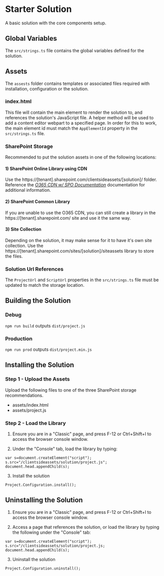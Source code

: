 # Starter Solution

A basic solution with the core components setup.

## Global Variables

The ```src/strings.ts``` file contains the global variables defined for the solution.

## Assets

The ```assests``` folder contains templates or associated files required with installation, configuration or the solution.

### index.html

This file will contain the main element to render the solution to, and references the solution's JavaScript file. A helper method will be used to add a content editor webpart to a specified page. In order for this to work, the main element id must match the ```AppElementId``` property in the ```src/strings.ts``` file.

### SharePoint Storage

Recommended to put the solution assets in one of the following locations:

#### 1) SharePoint Online Library using CDN

Use the https://[tenant].sharepoint.com/clientsideassets/[solution]/ folder. Reference the _[O365 CDN w/ SPO Documentation](https://docs.microsoft.com/en-us/office365/enterprise/use-office-365-cdn-with-spo)_ documentation for additional information.

#### 2) SharePoint Common Library

If you are unable to use the O365 CDN, you can still create a library in the https://[tenant].sharepoint.com/ site and use it the same way.

#### 3) Site Collection

Depending on the solution, it may make sense for it to have it's own site collection. Use the https://[tenant].sharepoint.com/sites/[solution]/siteassets library to store the files.

### Solution Url References

The ```ProjectUrl``` and ```ScriptUrl``` properties in the ```src/strings.ts``` file must be updated to match the storage location.

## Building the Solution

### Debug

```npm run build``` outputs ```dist/project.js```

### Production

```npm run prod``` outputs ```dist/project.min.js```

## Installing the Solution

### Step 1 - Upload the Assets

Upload the following files to one of the three SharePoint storage recommendations.

* assets/index.html
* assets/project.js

### Step 2 - Load the Library

1) Ensure you are in a "Classic" page, and press F-12 or Ctrl+Shift+I to access the browser console window.

2) Under the "Console" tab, load the library by typing:

```var s=document.createElement("script"); s.src="/clientsideassets/solution/project.js"; document.head.appendChild(s);```

3) Install the solution

```Project.Configuration.install();```

## Uninstalling the Solution

1) Ensure you are in a "Classic" page, and press F-12 or Ctrl+Shift+I to access the browser console window.

2) Access a page that references the solution, or load the library by typing the following under the "Console" tab:

```var s=document.createElement("script"); s.src="/clientsideassets/solution/project.js; document.head.appendChild(s);```

3) Uninstall the solution

```Project.Configuration.uninstall();```